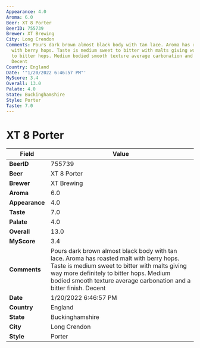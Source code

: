 ```yaml
---
Appearance: 4.0
Aroma: 6.0
Beer: XT 8 Porter
BeerID: 755739
Brewer: XT Brewing
City: Long Crendon
Comments: Pours dark brown almost black body with tan lace. Aroma has roasted malt
  with berry hops. Taste is medium sweet to bitter with malts giving way more definitely
  to bitter hops. Medium bodied smooth texture average carbonation and a bitter finish.
  Decent
Country: England
Date: '"1/20/2022 6:46:57 PM"'
MyScore: 3.4
Overall: 13.0
Palate: 4.0
State: Buckinghamshire
Style: Porter
Taste: 7.0
---
```


# XT 8 Porter

| Field         | Value |
|---------------|-------|
| **BeerID** | 755739 |
| **Beer** | XT 8 Porter |
| **Brewer** | XT Brewing |
| **Aroma** | 6.0 |
| **Appearance** | 4.0 |
| **Taste** | 7.0 |
| **Palate** | 4.0 |
| **Overall** | 13.0 |
| **MyScore** | 3.4 |
| **Comments** | Pours dark brown almost black body with tan lace. Aroma has roasted malt with berry hops. Taste is medium sweet to bitter with malts giving way more definitely to bitter hops. Medium bodied smooth texture average carbonation and a bitter finish. Decent |
| **Date** | 1/20/2022 6:46:57 PM |
| **Country** | England |
| **State** | Buckinghamshire |
| **City** | Long Crendon |
| **Style** | Porter |
